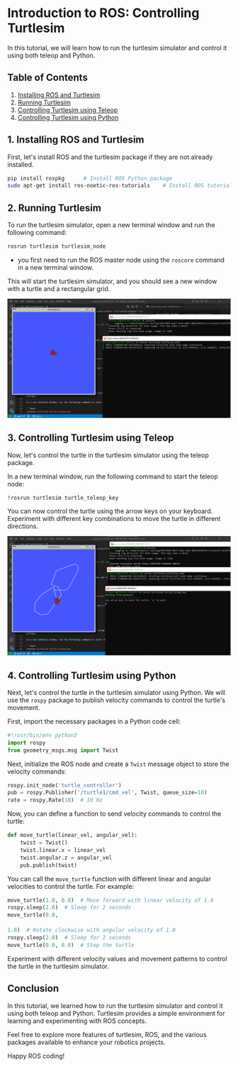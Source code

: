# Introduction to ROS: Controlling Turtlesim

In this tutorial, we will learn how to run the turtlesim simulator and control it using both teleop and Python. 

## Table of Contents

1. [Installing ROS and Turtlesim](#installing-ros-and-turtlesim)
2. [Running Turtlesim](#running-turtlesim)
3. [Controlling Turtlesim using Teleop](#controlling-turtlesim-using-teleop)
4. [Controlling Turtlesim using Python](#controlling-turtlesim-using-python)

## 1. Installing ROS and Turtlesim <a id="installing-ros-and-turtlesim"></a>

First, let's install ROS and the turtlesim package if they are not already installed.

```bash
pip install rospkg      # Install ROS Python package
sudo apt-get install ros-noetic-ros-tutorials    # Install ROS tutorials package
```

## 2. Running Turtlesim <a id="running-turtlesim"></a>

To run the turtlesim simulator, open a new terminal window and run the following command:

```bash
rosrun turtlesim turtlesim_node
```
- you first need to run the ROS master node using the `roscore` command in a new terminal window.

This will start the turtlesim simulator, and you should see a new window with a turtle and a rectangular grid.

![Turtlesim](../../images/turtlesim_node.png)

## 3. Controlling Turtlesim using Teleop <a id="controlling-turtlesim-using-teleop"></a>

Now, let's control the turtle in the turtlesim simulator using the teleop package.

In a new terminal window, run the following command to start the teleop node:

```bash
!rosrun turtlesim turtle_teleop_key
```

You can now control the turtle using the arrow keys on your keyboard. Experiment with different key combinations to move the turtle in different directions.

![Turtlesim](../../images/turtlesim_teleop.png)

## 4. Controlling Turtlesim using Python <a id="controlling-turtlesim-using-python"></a>

Next, let's control the turtle in the turtlesim simulator using Python. We will use the `rospy` package to publish velocity commands to control the turtle's movement.

First, import the necessary packages in a Python code cell:

```python
#!/usr/bin/env python3
import rospy
from geometry_msgs.msg import Twist
```

Next, initialize the ROS node and create a `Twist` message object to store the velocity commands:

```python
rospy.init_node('turtle_controller')
pub = rospy.Publisher('/turtle1/cmd_vel', Twist, queue_size=10)
rate = rospy.Rate(10)  # 10 Hz
```

Now, you can define a function to send velocity commands to control the turtle:

```python
def move_turtle(linear_vel, angular_vel):
    twist = Twist()
    twist.linear.x = linear_vel
    twist.angular.z = angular_vel
    pub.publish(twist)
```

You can call the `move_turtle` function with different linear and angular velocities to control the turtle. For example:

```python
move_turtle(1.0, 0.0)  # Move forward with linear velocity of 1.0
rospy.sleep(2.0)  # Sleep for 2 seconds
move_turtle(0.0, 

1.0)  # Rotate clockwise with angular velocity of 1.0
rospy.sleep(2.0)  # Sleep for 2 seconds
move_turtle(0.0, 0.0)  # Stop the turtle
```

Experiment with different velocity values and movement patterns to control the turtle in the turtlesim simulator.

## Conclusion

In this tutorial, we learned how to run the turtlesim simulator and control it using both teleop and Python. Turtlesim provides a simple environment for learning and experimenting with ROS concepts.

Feel free to explore more features of turtlesim, ROS, and the various packages available to enhance your robotics projects.

Happy ROS coding!